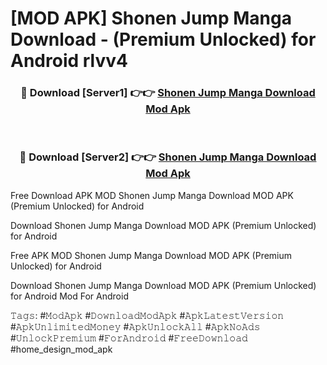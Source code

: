 # [MOD APK] Shonen Jump Manga Download - (Premium Unlocked) for Android rlvv4



<div align="center">
<h3>🔴 Download [Server1] 👉👉 <a href="https://momento.my/?title=Shonen_Jump_Manga_Download">Shonen Jump Manga Download Mod Apk</a></h3><br>

<h3>🔴 Download [Server2] 👉👉 <a href="https://momento.my/?title=Shonen_Jump_Manga_Download">Shonen Jump Manga Download Mod Apk</a></h3>
</div>



Free Download APK MOD Shonen Jump Manga Download MOD APK (Premium Unlocked) for Android

Download Shonen Jump Manga Download MOD APK (Premium Unlocked) for Android

Free APK MOD Shonen Jump Manga Download MOD APK (Premium Unlocked) for Android

Download Shonen Jump Manga Download MOD APK (Premium Unlocked) for Android Mod For Android

𝚃𝚊𝚐𝚜: #𝙼𝚘𝚍𝙰𝚙𝚔 #𝙳𝚘𝚠𝚗𝚕𝚘𝚊𝚍𝙼𝚘𝚍𝙰𝚙𝚔 #𝙰𝚙𝚔𝙻𝚊𝚝𝚎𝚜𝚝𝚅𝚎𝚛𝚜𝚒𝚘𝚗 #𝙰𝚙𝚔𝚄𝚗𝚕𝚒𝚖𝚒𝚝𝚎𝚍𝙼𝚘𝚗𝚎𝚢 #𝙰𝚙𝚔𝚄𝚗𝚕𝚘𝚌𝚔𝙰𝚕𝚕 #𝙰𝚙𝚔𝙽𝚘𝙰𝚍𝚜 #𝚄𝚗𝚕𝚘𝚌𝚔𝙿𝚛𝚎𝚖𝚒𝚞𝚖 #𝙵𝚘𝚛𝙰𝚗𝚍𝚛𝚘𝚒𝚍 #𝙵𝚛𝚎𝚎𝙳𝚘𝚠𝚗𝚕𝚘𝚊𝚍 #home_design_mod_apk
